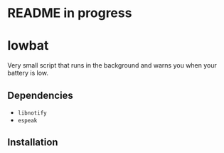 # README in progress

# lowbat

Very small script that runs in the background and warns you when your battery is low.

## Dependencies

+ `libnotify`
+ `espeak`

## Installation

```shell